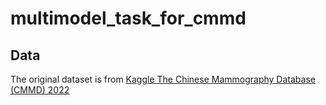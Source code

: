 # multimodel_task_for_cmmd

## Data
The original dataset is from [Kaggle The Chinese Mammography Database (CMMD) 2022](https://www.kaggle.com/datasets/tommyngx/cmmd2022)

